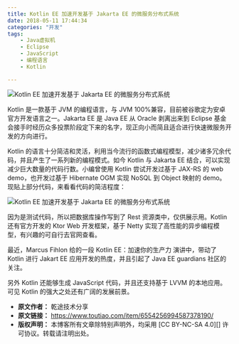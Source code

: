 ```yaml
---
title: Kotlin EE 加速开发基于 Jakarta EE 的微服务分布式系统
date: 2018-05-11 17:44:34
categories: "开发"
tags:
	- Java虚拟机
	- Eclipse
	- JavaScript
	- 编程语言
	- Kotlin

---
```


![Kotlin EE 加速开发基于 Jakarta EE 的微服务分布式系统][Kotlin EE _ Jakarta EE]

Kotlin 是一款基于 JVM 的编程语言，与 JVM 100%兼容，目前被谷歌定为安卓官方开发语言之一。Jakarta EE 是 Java EE 从 Oracle 剥离出来到 Eclipse 基金会接手时经历众多投票阶段定下来的名字，现正向小而简且适合进行快速微服务开发的方向进行。

Kotlin 的语言十分简洁和灵活，利用当今流行的函数式编程模型，减少诸多冗余代码，并且产生了一系列新的编程模式。如今 Kotlin 与 Jakarta EE 结合，可以实现减少巨大数量的代码行数。小编曾使用 Kotlin 尝试开发过基于 JAX-RS 的 web demo，也开发过基于 Hibernate OGM 实现 NoSQL 到 Object 映射的 demo。现贴上部分代码，来看看代码的简洁程度：

![Kotlin EE 加速开发基于 Jakarta EE 的微服务分布式系统][Kotlin EE _ Jakarta EE 1]

因为是测试代码，所以把数据库操作写到了 Rest 资源类中，仅供展示用。Kotlin 还有官方开发的 Ktor Web 开发框架，基于 Netty 实现了高性能的异步编程模型，有兴趣的可自行去官网查看。


最近，Marcus Fihlon 给的一段 Kotlin EE：加速你的生产力 演讲中，带动了 Kotlin 进行 Jakart EE 应用开发的热度，并且引起了 Java EE guardians 社区的关注。

另外 Kotlin 还能够生成 JavaScript 代码，并且还支持基于 LVVM 的本地应用。可见 Kotlin 的强大之处还有广阔的发展前景。


[Kotlin EE _ Jakarta EE]: /pro/os/crawler/BUJN-MI3M-22EE.jpg
[Kotlin EE _ Jakarta EE 1]: /pro/os/crawler/2EQM-J3VM-IIQE.jpg
 *  **原文作者：** 乾途技术分享
 *  **原文链接：** https://www.toutiao.com/item/6554256994587378190/
 *  **版权声明：** 本博客所有文章除特别声明外，均采用 [CC BY-NC-SA 4.0][] 许可协议。转载请注明出处。